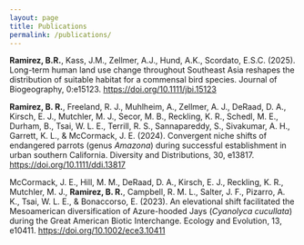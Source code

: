 ```yaml
---
layout: page
title: Publications
permalink: /publications/
---
```


**Ramirez, B.R.**, Kass, J.M., Zellmer, A.J., Hund, A.K., Scordato, E.S.C. (2025). Long-term human land use change throughout Southeast Asia reshapes the distribution of suitable habitat for a commensal bird species. Journal of Biogeography, 0:e15123. https://doi.org/10.1111/jbi.15123

**Ramirez, B. R.**, Freeland, R. J., Muhlheim, A., Zellmer, A. J., DeRaad, D. A., Kirsch, E. J., Mutchler, M. J., Secor, M. B., Reckling, K. R., Schedl, M. E., Durham, B., Tsai, W. L. E., Terrill, R. S., Sannapareddy, S., Sivakumar, A. H., Garrett, K. L., & McCormack, J. E. (2024). Convergent niche shifts of endangered parrots (genus *Amazona*) during successful establishment in urban southern California. Diversity and Distributions, 30, e13817. https://doi.org/10.1111/ddi.13817

McCormack, J. E., Hill, M. M., DeRaad, D. A., Kirsch, E. J., Reckling, K. R., Mutchler, M. J., **Ramirez, B. R.**, Campbell, R. M. L., Salter, J. F., Pizarro, A. K., Tsai, W. L. E., & Bonaccorso, E. (2023). An elevational shift facilitated the Mesoamerican diversification of Azure-hooded Jays (*Cyanolyca cucullata*) during the Great American Biotic Interchange. Ecology and Evolution, 13, e10411. https://doi.org/10.1002/ece3.10411
